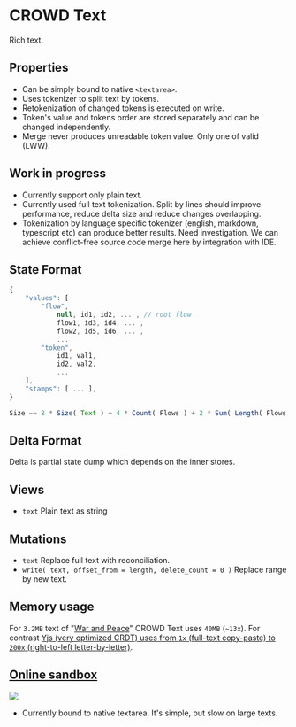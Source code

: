 # CROWD Text

Rich text.

## Properties

- Can be simply bound to native `<textarea>`.
- Uses tokenizer to split text by tokens.
- Retokenization of changed tokens is executed on write.
- Token's value and tokens order are stored separately and can be changed independently.
- Merge never produces unreadable token value. Only one of valid (LWW).

## Work in progress

- Currently support only plain text.
- Currently used full text tokenization. Split by lines should improve performance, reduce delta size and reduce changes overlapping.
- Tokenization by language specific tokenizer (english, markdown, typescript etc) can produce better results. Need investigation. We can achieve conflict-free source code merge here by integration with IDE.

## State Format

```javascript
{
	"values": [
		"flow",
			null, id1, id2, ... , // root flow
			flow1, id3, id4, ... ,
			flow2, id5, id6, ... ,
			...
		"token",
			id1, val1,
			id2, val2,
			...
	],
	"stamps": [ ... ],
}

Size ~= 8 * Size( Text ) + 4 * Count( Flows ) + 2 * Sum( Length( Flows ) ) + 2
```

## Delta Format

Delta is partial state dump which depends on the inner stores.

## Views

- `text` Plain text as string

## Mutations

- `text` Replace full text with reconciliation.
- `write( text, offset_from = length, delete_count = 0 )` Replace range by new text.

## Memory usage

For `3.2MB` text of "[War and Peace](http://az.lib.ru/t/tolstoj_lew_nikolaewich/text_0073.shtml)" CROWD Text uses `40MB` (`~13x`). For contrast [Yjs (very optimized CRDT) uses from `1x` (full-text copy-paste) to `200x` (right-to-left letter-by-letter)](https://blog.kevinjahns.de/are-crdts-suitable-for-shared-editing/).

## [Online sandbox](https://crowd.hyoo.ru/)

[![](https://i.imgur.com/4RJEWsB.png)](https://crowd.hyoo.ru/)

- Currently bound to native textarea. It's simple, but slow on large texts. 
